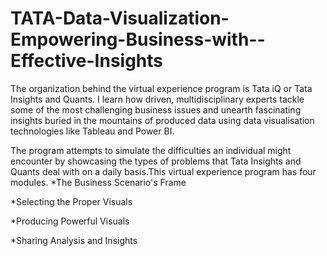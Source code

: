# TATA-Data-Visualization-Empowering-Business-with--Effective-Insights
The organization behind the virtual experience program is Tata iQ or Tata Insights and Quants. I learn how driven, multidisciplinary experts tackle some of the most challenging business issues and unearth fascinating insights buried in the mountains of produced data using data visualisation technologies like Tableau and Power BI.

The program attempts to simulate the difficulties an individual might encounter by showcasing the types of problems that Tata Insights and Quants deal with on a daily basis.This virtual experience program has four modules. 
*The Business Scenario's Frame

*Selecting the Proper Visuals

*Producing Powerful Visuals

*Sharing Analysis and Insights
